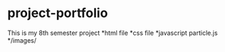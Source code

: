 # project-portfolio
This is my 8th semester project 
*html file
*css file
*javascript particle.js
*/images/
